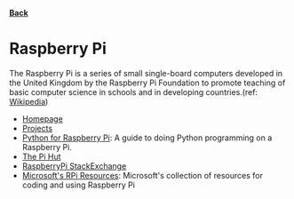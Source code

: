 **[Back](/README.md/)**

# Raspberry Pi

The Raspberry Pi is a series of small single-board computers developed in the United Kingdom by the Raspberry Pi Foundation to promote teaching of basic computer science in schools and in developing countries.(ref: [Wikipedia](https://en.wikipedia.org/wiki/Raspberry_Pi))

- [Homepage](https://www.raspberrypi.org)
- [Projects](https://projects.raspberrypi.org/en/projects)
- [Python for Raspberry Pi](https://pythonprogramming.net/introduction-raspberry-pi-tutorials/): A guide to doing Python programming on a Raspberry Pi. 
- [The Pi Hut](https://thepihut.com/blogs/raspberry-pi-tutorials/the-raspberry-pi-tutorial-beginners-guide)
- [RaspberryPi StackExchange](https://raspberrypi.stackexchange.com/)
- [Microsoft's RPi Resources](https://github.com/microsoft/rpi-resources): Microsoft's collection of resources for coding and using Raspberry Pi
